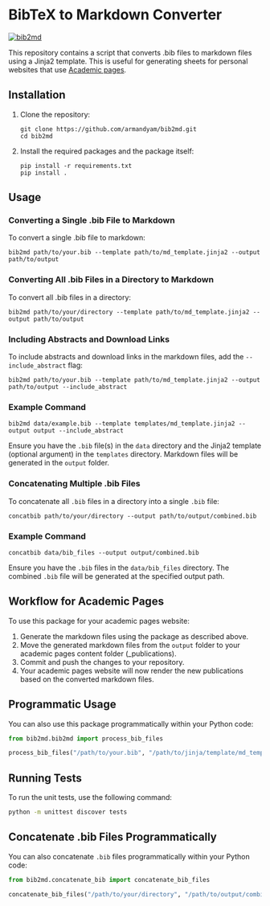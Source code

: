 
# BibTeX to Markdown Converter

[![bib2md](https://github.com/armandyam/bib2md/actions/workflows/python-app.yml/badge.svg)](https://github.com/armandyam/bib2md/actions/workflows/python-app.yml)

This repository contains a script that converts .bib files to markdown files using a Jinja2 template. This is useful for generating sheets for personal websites that use [Academic pages](https://github.com/academicpages/academicpages.github.io).

## Installation

1. Clone the repository:
    ```
    git clone https://github.com/armandyam/bib2md.git
    cd bib2md
    ```

2. Install the required packages and the package itself:
    ```
    pip install -r requirements.txt
    pip install .
    ```

## Usage

### Converting a Single .bib File to Markdown

To convert a single .bib file to markdown:

```
bib2md path/to/your.bib --template path/to/md_template.jinja2 --output path/to/output
```

### Converting All .bib Files in a Directory to Markdown

To convert all .bib files in a directory:

```
bib2md path/to/your/directory --template path/to/md_template.jinja2 --output path/to/output
```

### Including Abstracts and Download Links

To include abstracts and download links in the markdown files, add the `--include_abstract` flag:

```
bib2md path/to/your.bib --template path/to/md_template.jinja2 --output path/to/output --include_abstract
```

### Example Command

```
bib2md data/example.bib --template templates/md_template.jinja2 --output output --include_abstract
```

Ensure you have the `.bib` file(s) in the `data` directory and the Jinja2 template (optional argument) in the `templates` directory. Markdown files will be generated in the `output` folder.

### Concatenating Multiple .bib Files

To concatenate all `.bib` files in a directory into a single `.bib` file:

```
concatbib path/to/your/directory --output path/to/output/combined.bib
```

### Example Command

```
concatbib data/bib_files --output output/combined.bib
```

Ensure you have the `.bib` files in the `data/bib_files` directory. The combined `.bib` file will be generated at the specified output path.

## Workflow for Academic Pages

To use this package for your academic pages website:

1. Generate the markdown files using the package as described above.
2. Move the generated markdown files from the `output` folder to your academic pages content folder (_publications).
3. Commit and push the changes to your repository.
4. Your academic pages website will now render the new publications based on the converted markdown files.

## Programmatic Usage

You can also use this package programmatically within your Python code:

```python
from bib2md.bib2md import process_bib_files

process_bib_files("/path/to/your.bib", "/path/to/jinja/template/md_template.jinja2", "path/to/output", include_abstract=True)
```

## Running Tests

To run the unit tests, use the following command:

```bash
python -m unittest discover tests
```

## Concatenate .bib Files Programmatically

You can also concatenate `.bib` files programmatically within your Python code:

```python
from bib2md.concatenate_bib import concatenate_bib_files

concatenate_bib_files("/path/to/your/directory", "/path/to/output/combined.bib")
```
